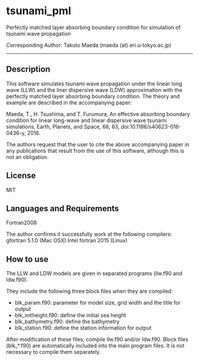# tsunami_pml
Perfectly matched layer absorbing boundary condition for simulation of
tsunami wave propagation

Corresponding Author: Takuto Maeda (maeda (at) eri.u-tokyo.ac.jp)

* * *

## Description

This software simulates tsunami wave propagation under the linear long wave
(LLW) and the liner dispersive wave (LDW) approximation with the perfectly
matched layer absorbing boundary condition. The theory and example are
described in the accompanying paper:

Maeda, T., H. Tsushima, and T. Furumura,
An effective absorbing boundary condition for linear long-wave and linear
dispersive wave tsunami simulations,
Earth, Planets, and Space,
68, 63, doi:10.1186/s40623-016-0436-y, 2016.

The authors request that the user to cite the above accompanying paper in any
publications that result from the use of this software, although this is
not an obligation.


## License

MIT


## Languages and Requirements

Fortran2008

The author confirms it successfully work at the following compilers:
gfortran 5.1.0 (Mac OSX)
Intel fortran 2015 (Linux)


## How to use

The LLW and LDW models are given in separated programs (llw.f90 and ldw.f90).

They include the following three block files when they are compiled:

 * blk_param.f90: parameter for model size, grid width and the title for output
 * blk_initheight.f90: define the initial sea height
 * blk_bathymetry.f90: define the bathymetry
 * blk_station.f90: define the station information for output

After modification of these files, compile llw.f90 and/or ldw.f90.
Block files (blk_*.f90) are automatically included into the main program files.
It is not necessary to compile them separately.
